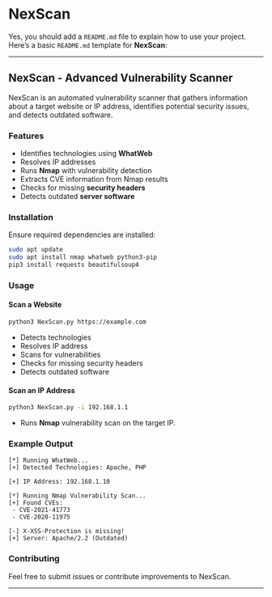 # NexScan
Yes, you should add a `README.md` file to explain how to use your project. Here’s a basic `README.md` template for **NexScan**:

---

## **NexScan - Advanced Vulnerability Scanner**

NexScan is an automated vulnerability scanner that gathers information about a target website or IP address, identifies potential security issues, and detects outdated software.

### **Features**
- Identifies technologies using **WhatWeb**
- Resolves IP addresses
- Runs **Nmap** with vulnerability detection
- Extracts CVE information from Nmap results
- Checks for missing **security headers**
- Detects outdated **server software**

### **Installation**
Ensure required dependencies are installed:
```bash
sudo apt update
sudo apt install nmap whatweb python3-pip
pip3 install requests beautifulsoup4
```

### **Usage**
#### **Scan a Website**
```bash
python3 NexScan.py https://example.com
```
- Detects technologies
- Resolves IP address
- Scans for vulnerabilities
- Checks for missing security headers
- Detects outdated software

#### **Scan an IP Address**
```bash
python3 NexScan.py -i 192.168.1.1
```
- Runs **Nmap** vulnerability scan on the target IP.

### **Example Output**
```
[*] Running WhatWeb...
[+] Detected Technologies: Apache, PHP

[+] IP Address: 192.168.1.10

[*] Running Nmap Vulnerability Scan...
[+] Found CVEs:
 - CVE-2021-41773
 - CVE-2020-11975

[-] X-XSS-Protection is missing!
[+] Server: Apache/2.2 (Outdated)
```

### **Contributing**
Feel free to submit issues or contribute improvements to NexScan.

---
